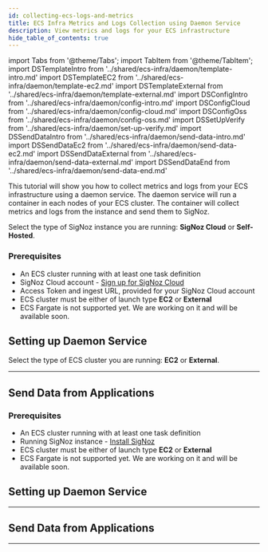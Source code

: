 ```yaml
---
id: collecting-ecs-logs-and-metrics
title: ECS Infra Metrics and Logs Collection using Daemon Service
description: View metrics and logs for your ECS infrastructure
hide_table_of_contents: true
---
```


import Tabs from '@theme/Tabs';
import TabItem from '@theme/TabItem';
import DSTemplateIntro from '../shared/ecs-infra/daemon/template-intro.md'
import DSTemplateEC2 from '../shared/ecs-infra/daemon/template-ec2.md'
import DSTemplateExternal from '../shared/ecs-infra/daemon/template-external.md'
import DSConfigIntro from '../shared/ecs-infra/daemon/config-intro.md'
import DSConfigCloud from '../shared/ecs-infra/daemon/config-cloud.md'
import DSConfigOss from '../shared/ecs-infra/daemon/config-oss.md'
import DSSetUpVerify from '../shared/ecs-infra/daemon/set-up-verify.md'
import DSSendDataIntro from '../shared/ecs-infra/daemon/send-data-intro.md'
import DSSendDataEc2 from '../shared/ecs-infra/daemon/send-data-ec2.md'
import DSSendDataExternal from '../shared/ecs-infra/daemon/send-data-external.md'
import DSSendDataEnd from '../shared/ecs-infra/daemon/send-data-end.md'

This tutorial will show you how to collect metrics and logs from your ECS infrastructure
using a daemon service. The daemon service will run a container in each nodes of
your ECS cluster. The container will collect metrics and logs from the instance and
send them to SigNoz.

Select the type of SigNoz instance you are running: **SigNoz Cloud** or **Self-Hosted**.

<Tabs>
<TabItem value="cloud" label="SigNoz Cloud" default>

### Prerequisites

- An ECS cluster running with at least one task definition
- SigNoz Cloud account - [Sign up for SigNoz Cloud](https://signoz.io/teams/)
- Access Token and ingest URL, provided for your SigNoz Cloud account
- ECS cluster must be either of launch type **EC2** or **External**
- ECS Fargate is not supported yet. We are working on it and will be available soon.

## Setting up Daemon Service

<DSTemplateIntro name="Cloud" />

Select the type of ECS cluster you are running: **EC2** or **External**.

<Tabs groupId="launch-type">
<TabItem value="ec2" label="EC2" default>
<DSTemplateEC2 />
</TabItem>
<TabItem value="external" label="External">
<DSTemplateExternal />
</TabItem>
</Tabs>

<DSConfigIntro />
<DSConfigCloud />
<DSSetUpVerify name="Cloud" />

---

## Send Data from Applications

<DSSendDataIntro name="Cloud" />

<Tabs groupId="launch-type">
<TabItem value="ec2" label="EC2" default>
<DSSendDataEc2 />
</TabItem>
<TabItem value="external" label="External">
<DSSendDataExternal />
</TabItem>
</Tabs>

<DSSendDataEnd name="Cloud" />

</TabItem>
<TabItem value="self-host" label="Self-Host">

### Prerequisites

- An ECS cluster running with at least one task definition
- Running SigNoz instance - [Install SigNoz](/docs/install)
- ECS cluster must be either of launch type **EC2** or **External**
- ECS Fargate is not supported yet. We are working on it and will be available soon.

## Setting up Daemon Service

<DSTemplateIntro name="OSS" />

<Tabs groupId="launch-type">
<TabItem value="ec2" label="EC2" default>
<DSTemplateEC2 />
</TabItem>
<TabItem value="external" label="External">
<DSTemplateExternal />
</TabItem>
</Tabs>

<DSConfigIntro />
<DSConfigOss />
<DSSetUpVerify name="OSS" />

---

## Send Data from Applications

<DSSendDataIntro name="OSS" />

<Tabs groupId="launch-type">
<TabItem value="ec2" label="EC2" default>
<DSSendDataEc2 />
</TabItem>
<TabItem value="external" label="External">
<DSSendDataExternal />
</TabItem>
</Tabs>

<DSSendDataEnd name="OSS" />

</TabItem>
</Tabs>

---